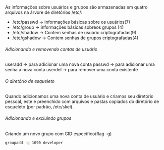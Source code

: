 As informações sobre usuários e grupos são armazenadas em quatro arquivos na árvore de
diretórios /etc/:
* /etc/passwd -> informações básicas sobre os usuários(7)
* /etc/group -> informações básicas sobreos grupos (4)
* /etc/shadow -> Contem senhas de usuário criptografadas(9)
* /etc/gshadow -> Contem senhas de grupos criptografadas(4)

###### Adicionando e removendo contas de usuário
useradd ->  para adicionar uma nova conta
passwd  -> para adicionar uma senha a nova conta
userdel -> para remover uma conta existente

###### O diretório de esqueleto

Quando adicionamos uma nova conta de usuário e criamos seu diretório pessoal, este é preenchido com arquivos e pastas copiados do diretório de esqueleto (por padrão, /etc/skel).


###### Adicionando e excluindo grupos

Criando um novo grupo com GID específico(flag -g)

```sh
groupadd -g 1090 developer
```
